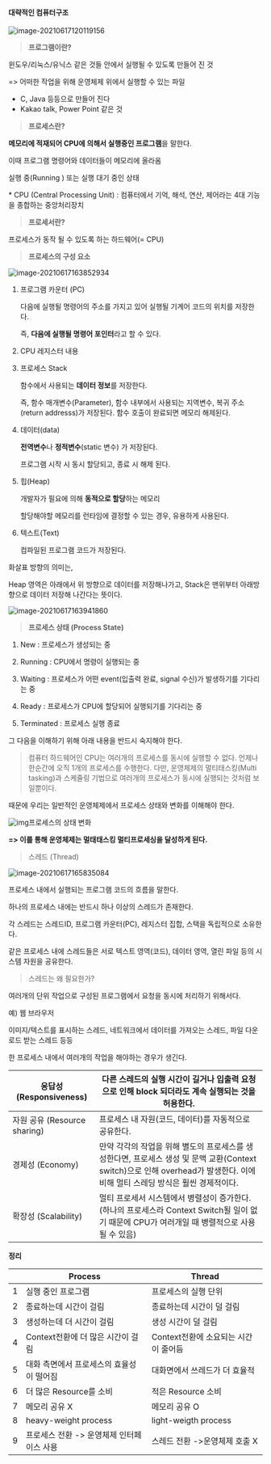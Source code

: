 #### 대략적인 컴퓨터구조

![image-20210617120119156](C:\Users\cherr\AppData\Roaming\Typora\typora-user-images\image-20210617120119156.png)

> **프로그램이란?**

윈도우/리눅스/유닉스 같은 것들 안에서 실행될 수 있도록 만들어 진 것

=> 어떠한 작업을 위해 운영체제 위에서 실행할 수 있는 파일

* C, Java 등등으로 만들어 진다
* Kakao talk, Power Point 같은 것

 

> **프로세스란?**

**메모리에 적재되어 CPU에 의해서 실행중인 프로그램**을 말한다.

이때 프로그램 명령어와 데이터들이 메모리에 올라옴

실행 중(Running ) 또는 실행 대기 중인 상태

\* CPU (Central Processing Unit) : 컴퓨터에서 기억, 해석, 연산, 제어라는 4대 기능을 종합하는 중앙처리장치

 

> **프로세서란?**

프로세스가 동작 될 수 있도록 하는 하드웨어(= CPU)

 

> **프로세스의 구성 요소**

![image-20210617163852934](C:\Users\cherr\AppData\Roaming\Typora\typora-user-images\image-20210617163852934.png)



1. 프로그램 카운터 (PC)

   다음에 실행될 명령어의 주소를 가지고 있어 실행될 기계어 코드의 위치를 저장한다.

   즉, **다음에 실행될 명령어 포인터**라고 할 수 있다.

 

2. CPU 레지스터 내용

3. 프로세스 Stack

   함수에서 사용되는 **데이터 정보**를 저장한다.

   즉, 함수 매개변수(Parameter), 함수 내부에서 사용되는 지역변수, 복귀 주소 (return addresss)가 저장된다. 함수 호출이 완료되면 메모리 해제된다.

 

4. 데이터(data) 

   **전역변수**나 **정적변수**(static 변수) 가 저장된다.

   프로그램 시작 시 동시 할당되고, 종료 시 해제 된다.

 

5. 힙(Heap) 

   개발자가 필요에 의해 **동적으로 할당**하는 메모리

   할당해야할 메모리를 런타임에 결정할 수 있는 경우, 유용하게 사용된다.

   

6. 텍스트(Text)

   컴파일된 프로그램 코드가 저장된다.



화살표 방향의 의미는,

Heap 영역은 아래에서 위 방향으로 데이터를 저장해나가고, Stack은 맨위부터 아래방향으로 데이터 저장해 나간다는 뜻이다.

 ![image-20210617163941860](C:\Users\cherr\AppData\Roaming\Typora\typora-user-images\image-20210617163941860.png)

 

> **프로세스 상태 (Process State)**

1. New : 프로세스가 생성되는 중

2. Running : CPU에서 명령이 실행되는 중

3. Waiting : 프로세스가 어떤 event(입출력 완료, signal 수신)가 발생하기를 기다리는 중

4. Ready : 프로세스가 CPU에 할당되어 실행되기를 기다리는 중

5. Terminated : 프로세스 실행 종료

 

그 다음을 이해하기 위해 아래 내용을 반드시 숙지해야 한다.

> 컴퓨터 하드웨어인 CPU는 여러개의 프로세스를 동시에 실행할 수 없다.
> 언제나 한순간에 오직 1개의 프로세스를 수행한다.
> 다만, 운영체제의 멀티태스킹(Multi tasking)과 스케줄링 기법으로 여러개의 프로세스가 동시에 실행되는 것처럼 보일뿐이다. 

 

때문에 우리는 일반적인 운영체제에서 프로세스 상태와 변화를 이해해야 한다.



![img](https://blog.kakaocdn.net/dn/ctV6Lw/btqJCRlC0HS/LI1ujyTB5lGXkp3CcjrUP0/img.png)프로세스의 상태 변화

**=> 이를 통해 운영체제는 멀태태스킹 멀티프로세싱을 달성하게 된다.**



> 스레드 (Thread)

![image-20210617165835084](C:\Users\cherr\AppData\Roaming\Typora\typora-user-images\image-20210617165835084.png)

프로세스 내에서 실행되는 프로그램 코드의 흐름을 말한다.

하나의 프로세스 내에는 반드시 하나 이상의 스레드가 존재한다.

각 스레드는 스레드ID, 프로그램 카운터(PC), 레지스터 집합, 스택을 독립적으로 소유한다.

같은 프로세스 내에 스레드들은 서로 텍스트 영역(코드), 데이터 영역, 열린 파일 등의 시스템 자원을 공유한다.





> 스레드는 왜 필요한가?

여러개의 단위 작업으로 구성된 프로그램에서 요청을 동시에 처리하기 위해서다.

 

예) 웹 브라우저 

이미지/텍스트를 표시하는 스레드, 네트워크에서 데이터를 가져오는 스레드, 파일 다운로드 받는 스레드 등등

한 프로세스 내에서 여러개의 작업을 해야하는 경우가 생긴다. 

 

| 응답성 (Responsiveness)      | 다른 스레드의 실행 시간이 길거나 입출력 요청으로 인해 block 되더라도 계속 실행되는 것을 허용한다. |
| ---------------------------- | ------------------------------------------------------------ |
| 자원 공유 (Resource sharing) | 프로세스 내 자원(코드, 데이터)를 자동적으로 공유한다.        |
| 경제성 (Economy)             | 만약 각각의 작업을 위해 별도의 프로세스를 생성한다면, 프로세스 생성 및 문맥 교환(Context switch)으로 인해 overhead가 발생한다. 이에 비해 멀티 스레딩 방식은 훨씬 경제적이다. |
| 확장성 (Scalability)         | 멀티 프로세서 시스템에서 병렬성이 증가한다. (하나의 프로세스라 Context Switch될 일이 없기 때문에 CPU가 여러개일 때 병렬적으로 사용될 수 있음) |



**정리**

|      | Process                                   | Thread                               |
| ---- | ----------------------------------------- | ------------------------------------ |
| 1    | 실행 중인 프로그램                        | 프로세스의 실행 단위                 |
| 2    | 종료하는데 시간이 걸림                    | 종료하는데 시간이 덜 걸림            |
| 3    | 생성하는데 더 시간이 걸림                 | 생성 시간이 덜 걸림                  |
| 4    | Context전환에 더 많은 시간이 걸림         | Context전환에 소요되는 시간이 줄어듬 |
| 5    | 대화 측면에서 프로세스의 효율성이 떨어짐  | 대화면에서 쓰레드가 더 효율적        |
| 6    | 더 많은 Resource를 소비                   | 적은 Resource 소비                   |
| 7    | 메모리 공유 X                             | 메모리 공유 O                        |
| 8    | heavy-weight process                      | light-weigth process                 |
| 9    | 프로세스 전환 -> 운영체제 인터페이스 사용 | 스레드 전환 ->운영체제 호출 X        |

